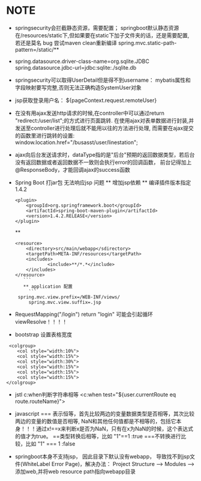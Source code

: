 # NOTE

* springsecurity会拦截静态资源，需要配置；
  springboot默认静态资源在/resources/static下,但如果要在static下加子文件夹的话，还是需要配置, 若还是莫名 bug 尝试maven clean重新编译
	spring.mvc.static-path-pattern=/static/**

* spring.datasource.driver-class-name=org.sqlite.JDBC
  spring.datasource.jdbc-url=jdbc:sqlite:./sqlite.db 
  
* springsecurity可以取得UserDetail但是得不到username：
	mybatis属性和字段映射要写完整,否则无法正确构造SystemUser对象
	
* jsp获取登录用户名：
	${pageContext.request.remoteUser}

* 在没有用ajax发送http请求的时候,在controller中可以通过return "redirect:/user/list";的方式进行页面跳转.
  在使用ajax对表单数据进行封装,并发送至controller进行处理后就不能用以往的方法进行处理, 而需要在ajax提交的函数里进行跳转的设置:
window.location.href="/busasst/user/linestation";

* ajax向后台发送请求时，dataType指的是"后台"预期的返回数据类型，若后台没有返回数据或者返回数据不一致则会执行error的回调函数， 前台记得加上@ResponseBody，才能回调ajax的success函数

* Spring Boot 打jar包 无法响应jsp 问题
	** 增加jsp依赖
	** 编译插件版本指定1.4.2
	```
	<plugin>
   		<groupId>org.springframework.boot</groupId>
   		<artifactId>spring-boot-maven-plugin</artifactId>
   		<version>1.4.2.RELEASE</version>
	</plugin>
	```
	** <!-- 将src/main/webapp下的所有文件文件编译到classes/META-INF/resources下-->
	```
	<resource>
   		<directory>src/main/webapp</sdirectory>
   		<targetPath>META-INF/resources</targetPath>
   		<includes>
      			<include>**/*.*</include>
   		</includes>
	</resource>
       ```
       ** application 配置
         ```
	 spring.mvc.view.prefix=/WEB-INF/views/
         spring.mvc.view.suffix=.jsp
	 ```
* RequestMapping("/login")
	return "login"
可能会引起循环viewResolve！！！！

* bootstrap 设置表格宽度 
```
 <colgroup>
	<col style="width:10%">
	<col style="width:15%">
	<col style="width:30%">
	<col style="width:15%">
	<col style="width:15%">
	<col style="width:15%">
</colgroup>
```

* jstl c:when判断字符串相等 <c:when test="${user.currentRoute eq route.routeName}">

* javascript
   === 表示恒等，首先比较两边的变量数据类型是否相等，其次比较两边的变量的数值是否相等,
  NaN和其他任何值都是不相等的，包括它本身！！！通过x!==x来判断x是否为NaN，只有在x为NaN的时候，这个表达式的值才为true。
   ==类型转换后相等，比如 "1"==1 :true
   ===不转换进行比较，比如 "1" === 1 :false
   
  
* springboot本身不支持jsp， 因此目录下默认没有webapp， 导致找不到jsp文件(WhiteLabel Error Page)，解决办法：
	Project Structure --> Modules -->添加web,并将web resource path指向webapp目录
